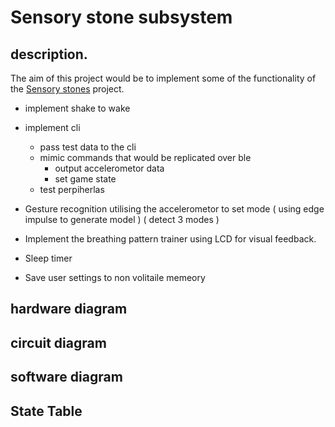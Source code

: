 # Sensory stone subsystem

## description. 

The aim of this project would be to implement some of the functionality of the [Sensory stones]() project. 

  * implement shake to wake
  * implement cli 
     *  pass test data to the cli
     *  mimic commands that would be replicated over ble 
        * output accelerometor data
        * set game state  
     *  test perpiherlas
     
  * Gesture recognition utilising the accelerometor to set mode ( using edge impulse to generate model ) ( detect 3 modes ) 
  * Implement the breathing pattern trainer using LCD  for visual feedback. 
  * Sleep timer
  * Save user settings to non volitaile memeory
  
  ## hardware diagram
  ## circuit diagram
  ## software diagram
  ## State Table
